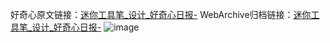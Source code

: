 好奇心原文链接：[迷你工具笔_设计_好奇心日报-](https://www.qdaily.com/articles/9081.html)
WebArchive归档链接：[迷你工具笔_设计_好奇心日报-](http://web.archive.org/web/20190623153755/https://www.qdaily.com/articles/9081.html)
![image](http://ww3.sinaimg.cn/large/007d5XDpgy1g3ve74gd57j30u032mwo8)